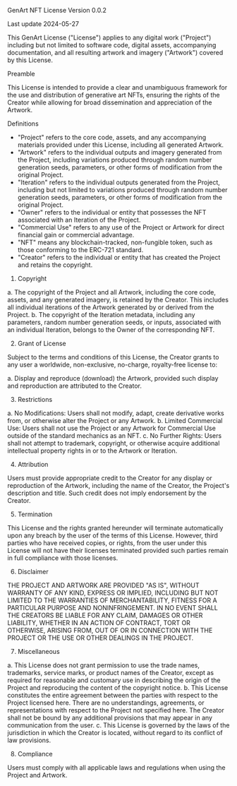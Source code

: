GenArt NFT License
Version 0.0.2

Last update 2024-05-27

This GenArt License ("License") applies to any digital work ("Project") including but not limited to software code, digital assets, accompanying documentation, and all resulting artwork and imagery ("Artwork") covered by this License.

Preamble

This License is intended to provide a clear and unambiguous framework for the use and distribution of generative art NFTs, ensuring the rights of the Creator while allowing for broad dissemination and appreciation of the Artwork.

Definitions

- "Project" refers to the core code, assets, and any accompanying materials provided under this License, including all generated Artwork.
- "Artwork" refers to the individual outputs and imagery generated from the Project, including variations produced through random number generation seeds, parameters, or other forms of modification from the original Project.
- "Iteration" refers to the individual outputs generated from the Project, including but not limited to variations produced through random number generation seeds, parameters, or other forms of modification from the original Project.
- "Owner" refers to the individual or entity that possesses the NFT associated with an Iteration of the Project.
- "Commercial Use" refers to any use of the Project or Artwork for direct financial gain or commercial advantage.
- "NFT" means any blockchain-tracked, non-fungible token, such as those conforming to the ERC-721 standard.
- "Creator" refers to the individual or entity that has created the Project and retains the copyright.

1. Copyright

  a. The copyright of the Project and all Artwork, including the core code, assets, and any generated imagery, is retained by the Creator. This includes all individual iterations of the Artwork generated by or derived from the Project.
  b. The copyright of the Iteration metadata, including any parameters, random number generation seeds, or inputs, associated with an individual Iteration, belongs to the Owner of the corresponding NFT.

2. Grant of License

Subject to the terms and conditions of this License, the Creator grants to any user a worldwide, non-exclusive, no-charge, royalty-free license to:

a. Display and reproduce (download) the Artwork, provided such display and reproduction are attributed to the Creator.

3. Restrictions

a. No Modifications: Users shall not modify, adapt, create derivative works from, or otherwise alter the Project or any Artwork.
b. Limited Commercial Use: Users shall not use the Project or any Artwork for Commercial Use outside of the standard mechanics as an NFT.
c. No Further Rights: Users shall not attempt to trademark, copyright, or otherwise acquire additional intellectual property rights in or to the Artwork or Iteration.

4. Attribution

Users must provide appropriate credit to the Creator for any display or reproduction of the Artwork, including the name of the Creator, the Project's description and title. Such credit does not imply endorsement by the Creator.

5. Termination

This License and the rights granted hereunder will terminate automatically upon any breach by the user of the terms of this License. However, third parties who have received copies, or rights, from the user under this License will not have their licenses terminated provided such parties remain in full compliance with those licenses.

6. Disclaimer

THE PROJECT AND ARTWORK ARE PROVIDED "AS IS", WITHOUT WARRANTY OF ANY KIND, EXPRESS OR IMPLIED, INCLUDING BUT NOT LIMITED TO THE WARRANTIES OF MERCHANTABILITY, FITNESS FOR A PARTICULAR PURPOSE AND NONINFRINGEMENT. IN NO EVENT SHALL THE CREATORS BE LIABLE FOR ANY CLAIM, DAMAGES OR OTHER LIABILITY, WHETHER IN AN ACTION OF CONTRACT, TORT OR OTHERWISE, ARISING FROM, OUT OF OR IN CONNECTION WITH THE PROJECT OR THE USE OR OTHER DEALINGS IN THE PROJECT.

7. Miscellaneous

a. This License does not grant permission to use the trade names, trademarks, service marks, or product names of the Creator, except as required for reasonable and customary use in describing the origin of the Project and reproducing the content of the copyright notice.
b. This License constitutes the entire agreement between the parties with respect to the Project licensed here. There are no understandings, agreements, or representations with respect to the Project not specified here. The Creator shall not be bound by any additional provisions that may appear in any communication from the user.
c. This License is governed by the laws of the jurisdiction in which the Creator is located, without regard to its conflict of law provisions.

8. Compliance

Users must comply with all applicable laws and regulations when using the Project and Artwork.
